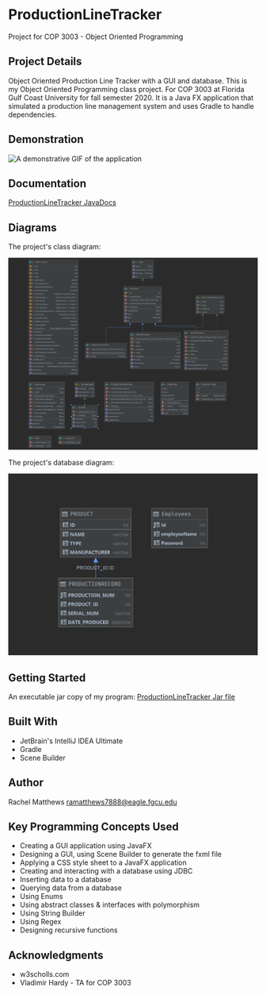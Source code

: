 <!--
  AUTH: Rachel Matthews
  DATE: Fall 2020
  PROJ: ProductionLineTracker
  FILE: README.md
  
  A description of the Production Line tracker project.
-->
# ProductionLineTracker
Project for COP 3003 - Object Oriented Programming
## Project Details
Object Oriented Production Line Tracker with a GUI and database. This is my Object Oriented Programming class project. For COP 3003 at Florida Gulf Coast University for fall semester 2020.
It is a Java FX application that simulated a production line management system and uses Gradle to handle dependencies.

## Demonstration
![A demonstrative GIF of the application](https://github.com/RachelAiko/ProductionLineTracker/blob/master/ProductionLineTracker.gif)

## Documentation
[ProductionLineTracker JavaDocs](https://github.com/RachelAiko/ProductionLineTracker/blob/master/docs/index.html)

## Diagrams
The project's class diagram:

![A diagram of the project's classes](https://github.com/RachelAiko/ProductionLineTracker/blob/master/Class%20Diagrams.png) 

The project's database diagram:

![A diagram of the project's database](https://github.com/RachelAiko/ProductionLineTracker/blob/master/Database%20Diagrams.png)

## Getting Started
An executable jar copy of my program:
[ProductionLineTracker Jar file](https://github.com/RachelAiko/ProductionLineTracker/blob/master/Production%20Line%20Tracker-1.0.jar) 

## Built With
- JetBrain's IntelliJ IDEA Ultimate
- Gradle
- Scene Builder

## Author

Rachel Matthews <ramatthews7888@eagle.fgcu.edu>

## Key Programming Concepts Used

- Creating a GUI application using JavaFX
- Designing a GUI, using Scene Builder to generate the fxml file
- Applying a CSS style sheet to a JavaFX application
- Creating and interacting with a database using JDBC
- Inserting data to a database
- Querying data from a database
- Using Enums
- Using abstract classes & interfaces with polymorphism
- Using String Builder
- Using Regex
- Designing recursive functions

## Acknowledgments

* w3scholls.com
* Vladimir Hardy - TA for COP 3003

   






